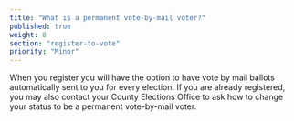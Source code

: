 ```yaml
---
title: "What is a permanent vote-by-mail voter?"
published: true
weight: 8
section: "register-to-vote"
priority: "Minor"
---
```

When you register you will have the option to have vote by mail ballots automatically sent to you for every election.  If you are already registered, you may also contact your County Elections Office to ask how to change your status to be a permanent vote-by-mail voter.
